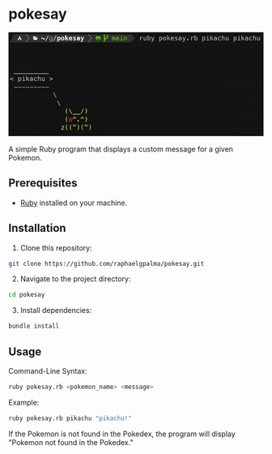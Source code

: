 # pokesay

<p align="center">
  <img src="https://github.com/raphaelgpalma/pokesay/blob/main/resources/pikachu.png" alt="Descrição da Imagem">
</p>


A simple Ruby program that displays a custom message for a given Pokemon.

## Prerequisites

- [Ruby](https://www.ruby-lang.org/en/documentation/installation/) installed on your machine.

## Installation

1. Clone this repository:

```bash
git clone https://github.com/raphaelgpalma/pokesay.git
```

2. Navigate to the project directory:

 ```bash
 cd pokesay
 ```

3. Install dependencies:

 ```bash
 bundle install
 ```

## Usage

Command-Line Syntax:

 ```bash
 ruby pokesay.rb <pokemon_name> <message>
 ```

Example:

 ```bash
 ruby pokesay.rb pikachu "pikachu!"
 ```

If the Pokemon is not found in the Pokedex, 
the program will display "Pokemon not found in the Pokedex."



